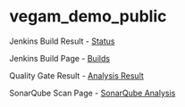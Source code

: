 # vegam_demo_public


Jenkins Build Result - [Status](http://localhost:8080/buildStatus/icon?job=public_sonarqube_pipeline_pull)

Jenkins Build Page -   [Builds](http://localhost:8080/job/public_sonarqube_pipeline_pull/)

Quality Gate Result -  [Analysis Result](http://localhost:8080/buildStatus/text?job=public_sonarqube_pipeline_pull)

SonarQube Scan Page -  [SonarQube Analysis](http://localhost:9099/dashboard?id=check_git_action)